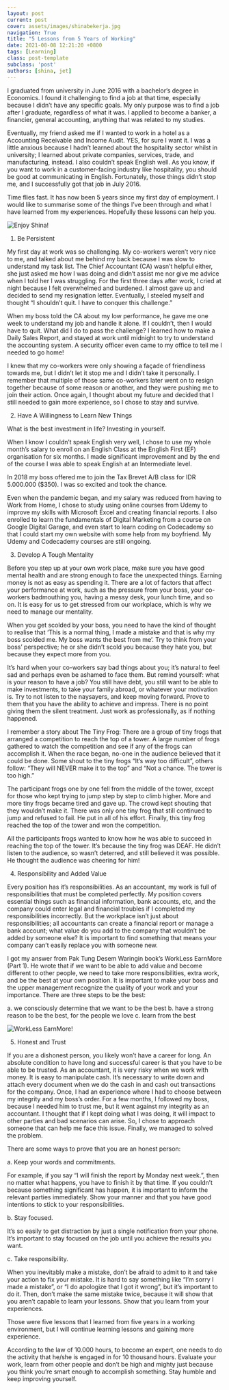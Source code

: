 ```yaml
---
layout: post
current: post
cover: assets/images/shinabekerja.jpg
navigation: True
title: "5 Lessons from 5 Years of Working"
date: 2021-08-08 12:21:20 +0800
tags: [Learning]
class: post-template
subclass: 'post'
authors: [shina, jet]
---
```

I graduated from university in June 2016 with a bachelor’s degree in Economics. I found it challenging to find a job at that time, especially because I didn’t have any specific goals. My only purpose was to find a job after I graduate, regardless of what it was. I applied to become a banker, a financier, general accounting, anything that was related to my studies.

Eventually, my friend asked me if I wanted to work in a hotel as a Accounting Receivable and Income Audit. YES, for sure I want it. I was a little anxious because I hadn’t learned about the hospitality sector whilst in university; I learned about private companies, services, trade, and manufacturing, instead. I also couldn’t speak English well. As you know, if you want to work in a customer-facing industry like hospitality, you should be good at communicating in English. Fortunately, those things didn’t stop me, and I successfully got that job in July 2016.

Time flies fast. It has now been 5 years since my first day of employment. I would like to summarise some of the things I’ve been through and what I have learned from my experiences. Hopefully these lessons can help you.

![Enjoy Shina!](/assets/images/shinaptt.jpg "Work in the Restaurant")

1. Be Persistent

My first day at work was so challenging. My co-workers weren’t very nice to me, and talked about me behind my back because I was slow to understand my task list. The Chief Accountant (CA) wasn’t helpful either, she just asked me how I was doing and didn’t assist me nor give me advice when I told her I was struggling. For the first three days after work, I cried at night because I felt overwhelmed and burdened. I almost gave up and decided to send my resignation letter. Eventually, I steeled myself and thought “I shouldn’t quit. I have to conquer this challenge.” 

When my boss told the CA about my low performance, he gave me one week to understand my job and handle it alone. If I couldn’t, then I would have to quit. What did I do to pass the challenge? I learned how to make a Daily Sales Report, and stayed at work until midnight to try to understand the accounting system. A security officer even came to my office to tell me I needed to go home! 

I knew that my co-workers were only showing a façade of friendliness towards me, but I didn’t let it stop me and I didn’t take it personally. I remember that multiple of those same co-workers later went on to resign together because of some reason or another, and they were pushing me to join their action. Once again, I thought about my future and decided that I still needed to gain more experience, so I chose to stay and survive.

2. Have A Willingness to Learn New Things

What is the best investment in life? Investing in yourself. 

When I know I couldn’t speak English very well, I chose to use my whole month’s salary to enroll on an English Class at the English First (EF) organisation for six months. I made significant improvement and by the end of the course I was able to speak English at an Intermediate level. 

In 2018 my boss offered me to join the Tax Brevet A/B class for IDR 5.000.000 ($350). I was so excited and took the chance. 

Even when the pandemic began, and my salary was reduced from having to Work from Home, I chose to study using online courses from Udemy to improve my skills with Microsoft Excel and creating financial reports. I also enrolled to learn the fundamentals of Digital Marketing from a course on Google Digital Garage, and even start to learn coding on Codecademy so that I could start my own website with some help from my boyfriend. My Udemy and Codecademy courses are still ongoing.

3. Develop A Tough Mentality

Before you step up at your own work place, make sure you have good mental health and are strong enough to face the unexpected things. Earning money is not as easy as spending it. There are a lot of factors that affect your performance at work, such as the pressure from your boss, your co-workers badmouthing you, having a messy desk, your lunch time, and so on. It is easy for us to get stressed from our workplace, which is why we need to manage our mentality.

When you get scolded by your boss, you need to have the kind of thought to realise that ‘This is a normal thing, I made a mistake and that is why my boss scolded me. My boss wants the best from me’. Try to think from your boss’ perspective; he or she didn’t scold you because they hate you, but because they expect more from you.

It’s hard when your co-workers say bad things about you; it’s natural to feel sad and perhaps even be ashamed to face them. But remind yourself: what is your reason to have a job? You still have debt, you still want to be able to make investments, to take your family abroad, or whatever your motivation is. Try to not listen to the naysayers, and keep moving forward. Prove to them that you have the ability to achieve and impress. There is no point giving them the silent treatment. Just work as professionally, as if nothing happened. 

I remember a story about The Tiny Frog:
There are a group of tiny frogs that arranged a competition to reach the top of a tower. A large number of frogs gathered to watch the competition and see if any of the frogs can accomplish it. When the race began, no-one in the audience believed that it could be done. Some shout to the tiny frogs “It’s way too difficult”, others follow: “They will NEVER make it to the top” and “Not a chance. The tower is too high.” 

The participant frogs one by one fell from the middle of the tower, except for those who kept trying to jump step by step to climb higher. 
More and more tiny frogs became tired and gave up. The crowd kept shouting that they wouldn’t make it. There was only one tiny frog that still continued to jump and refused to fail. He put in all of his effort. Finally, this tiny frog reached the top of the tower and won the competition.

All the participants frogs wanted to know how he was able to succeed in reaching the top of the tower. It’s because the tiny frog was DEAF. He didn’t listen to the audience, so wasn’t deterred, and still believed it was possible. He thought the audience was cheering for him! 


4. Responsibility and Added Value

Every position has it’s responsibilities. As an accountant, my work is full of responsibilities that must be completed perfectly. My position covers essential things such as financial information, bank accounts, etc, and the company could enter legal and financial troubles if I completed my responsibilities incorrectly. But the workplace isn’t just about responsibilities; all accountants can create a financial report or manage a bank account; what value do you add to the company that wouldn’t be added by someone else? It is important to find something that means your company can’t easily replace you with someone new.

I got my answer from Pak Tung Desem Waringin book’s WorkLess EarnMore (Part 1). He wrote that if we want to be able to add value and become different to other people, we need to take more responsibilities, extra work, and be the best at your own position. It is important to make your boss and the upper management recognize the quality of your work and your importance. 
There are three steps to be the best:

a. we consciously determine that we want to be the best
b. have a strong reason to be the best, for the people we love
c. learn from the best

![WorkLess EarnMore!](/assets/images/tungdesembook.jpg "WorkLess EarnMore Book")

5. Honest and Trust

If you are a dishonest person, you likely won’t have a career for long. An absolute condition to have long and successful career is that you have to be able to be trusted. As an accountant, it is very risky when we work with money. It is easy to manipulate cash. It’s necessary to write down and attach every document when we do the cash in and cash out transactions for the company. 
Once, I had an experience where I had to choose between my integrity and my boss’s order. For a few months, I followed my boss, because I needed him to trust me, but it went against my integrity as an accountant. I thought that if I kept doing what I was doing, it will impact to other parties and bad scenarios can arise. So, I chose to approach someone that can help me face this issue. Finally, we managed to solved the problem.

There are some ways to prove that you are an honest person:

a.	Keep your words and commitments.

For example, if you say “I will finish the report by Monday next week.”, then no matter what happens, you have to finish it by that time. If you couldn’t because something significant has happen, it is important to inform the relevant parties immediately. Show your manner and that you have good intentions to stick to your responsibilities.

b.	Stay focused.

It’s so easily to get distraction by just a single notification from your phone. It’s important to stay focused on the job until you achieve the results you want.

c.	Take responsibility.

When you inevitably make a mistake, don’t be afraid to admit to it and take your action to fix your mistake. It is hard to say something like “I’m sorry I made a mistake”, or “I do apologize that I got it wrong”, but it’s important to do it. Then, don’t make the same mistake twice, because it will show that you aren’t capable to learn your lessons. Show that you learn from your experiences.

Those were five lessons that I learned from five years in a working environment, but I will continue learning lessons and gaining more experience. 

According to the law of 10.000 hours, to become an expert, one needs to do the activity that he/she is engaged in for 10 thousand hours. 
Evaluate your work, learn from other people and don’t be high and mighty just because you think you’re smart enough to accomplish something. Stay humble and keep improving yourself.
